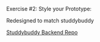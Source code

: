 Exercise #2: Style your Prototype:

Redesigned to match studdybuddy

[Studdybuddy Backend Repo](https://github.com/dsmasrani/StudyBuddy)